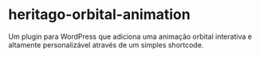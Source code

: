 # heritago-orbital-animation
Um plugin para WordPress que adiciona uma animação orbital interativa e altamente personalizável através de um simples shortcode.
